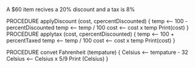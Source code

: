 A $60 item recives a 20% discount and a tax is 8%

PROCEDURE applyDiscount (cost, cpercentDiscounted)
{
    temp <-- 100 - percentDiscounted
    temp <-- temp / 100
    cost <-- cost x temp
    Print(cost)
}
PROCEDURE applytax (cost, cpercentDiscounted)
{
    temp <-- 100 + percentTaxed
    temp <-- temp / 100
    cost <-- cost x temp
    Print(cost)
}

PROCEDURE convet Fahrenheit (tempature)
{
    Celsius <-- tempature - 32
    Celsius <-- Celsius x 5/9
    Print (Celsius)
}